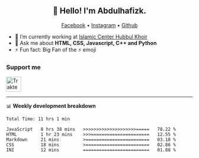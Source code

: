 <h2 align="center">👋 Hello! I'm Abdulhafizk.</h2>
<p align="center">
  <a href="https://web.facebook.com/profile.php?id=100080122707224">Facebook</a> •
  <a href="https://www.instagram.com/abdulhafizh_k/">Instagram</a> •
  <a href="https://github.com/abdulhafizk">Github</a>
</p>


- 🔭 I’m currently working at [Islamic Center Hubbul Khoir](https://hubbulkhoir.sch.id/)
- 💬 Ask me about **HTML, CSS, Javascript, C++ and Python**
- ⚡ Fun fact: Big Fan of the :zap: emoji

### Support me

<a href="https://trakteer.id/Masycodev" target="_blank"><img id="wse-buttons-preview" src="https://cdn.trakteer.id/images/embed/trbtn-blue-2.png" height="40" style="border:0px;height:40px;" alt="Trakteer Saya"></a>



-------

📊 **Weekly development breakdown**
<!--START_SECTION:waka-->

```HTML, CSS, Javascript, C++, Python, Jsx, Json, Lock.
Total Time: 11 hrs 1 min

JavaScript   8 hrs 38 mins   >>>>>>>>>>>>>>>>>>>>=====   78.22 %
HTML         1 hr 23 mins    >>>======================   12.55 %
Markdown     21 mins         >========================   03.18 %
CSS          18 mins         >========================   02.86 %
INI          12 mins         =========================   01.88 %
```

<!--END_SECTION:waka-->
